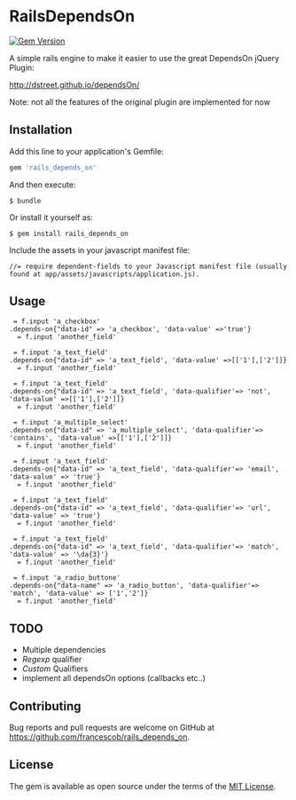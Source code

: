 # RailsDependsOn

[![Gem Version](https://badge.fury.io/rb/rails_depends_on.svg)](http://badge.fury.io/rb/rails_depends_on)

A simple rails engine to make it easier to use the great DependsOn jQuery Plugin:

http://dstreet.github.io/dependsOn/

Note: not all the features of the original plugin are implemented for now


## Installation

Add this line to your application's Gemfile:

```ruby
gem 'rails_depends_on'
```

And then execute:

    $ bundle

Or install it yourself as:

    $ gem install rails_depends_on

Include the assets in your javascript manifest file:

    //= require dependent-fields to your Javascript manifest file (usually found at app/assets/javascripts/application.js).


## Usage

  ```haml
   = f.input 'a_checkbox'
  .depends-on{"data-id" => 'a_checkbox', 'data-value' =>'true'}
    = f.input 'another_field'
  ```

  ```haml
   = f.input 'a_text_field'
  .depends-on{"data-id" => 'a_text_field', 'data-value' =>[['1'],['2']]}
    = f.input 'another_field'
  ```

  ```haml
   = f.input 'a_text_field'
  .depends-on{"data-id" => 'a_text_field', 'data-qualifier'=> 'not', 'data-value' =>[['1'],['2']]}
    = f.input 'another_field'
  ```

  ```haml
   = f.input 'a_multiple_select'
  .depends-on{"data-id" => 'a_multiple_select', 'data-qualifier'=> 'contains', 'data-value' =>[['1'],['2']]}
    = f.input 'another_field'
  ```

  ```haml
   = f.input 'a_text_field'
  .depends-on{"data-id" => 'a_text_field', 'data-qualifier'=> 'email', 'data-value' => 'true'}
    = f.input 'another_field'
  ```

  ```haml
   = f.input 'a_text_field'
  .depends-on{"data-id" => 'a_text_field', 'data-qualifier'=> 'url', 'data-value' => 'true'}
    = f.input 'another_field'
  ```

  ```haml
   = f.input 'a_text_field'
  .depends-on{"data-id" => 'a_text_field', 'data-qualifier'=> 'match', 'data-value' => '\da{3}'}
    = f.input 'another_field'
  ```

  ```haml
   = f.input 'a_radio_buttone'
  .depends-on{"data-name" => 'a_radio_button', 'data-qualifier'=> 'match', 'data-value' => ['1','2']}
    = f.input 'another_field'
  ```

## TODO

  * Multiple dependencies
  * *Regexp* qualifier
  * *Custom* Qualifiers
  * implement all dependsOn options (callbacks etc..)

## Contributing

Bug reports and pull requests are welcome on GitHub at https://github.com/francescob/rails_depends_on.


## License

The gem is available as open source under the terms of the [MIT License](http://opensource.org/licenses/MIT).
